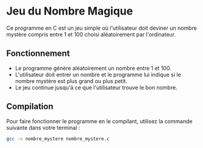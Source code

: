 # Jeu du Nombre Magique

Ce programme en C est un jeu simple où l'utilisateur doit deviner un nombre mystère compris entre 1 et 100 choisi aléatoirement par l'ordinateur.

## Fonctionnement

- Le programme génère aléatoirement un nombre entre 1 et 100.
- L'utilisateur doit entrer un nombre et le programme lui indique si le nombre mystère est plus grand ou plus petit.
- Le jeu continue jusqu'à ce que l'utilisateur trouve le bon nombre.

## Compilation

Pour faire fonctionner le programme en le compilant, utilisez la commande suivante dans votre terminal :

```bash
gcc -o nombre_mystere nombre_mystere.c
